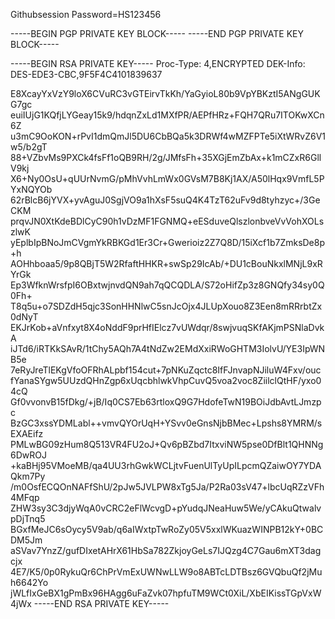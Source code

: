 Githubsession
Password=HS123456

-----BEGIN PGP PRIVATE KEY BLOCK-----
-----END PGP PRIVATE KEY BLOCK-----

-----BEGIN RSA PRIVATE KEY-----
Proc-Type: 4,ENCRYPTED
DEK-Info: DES-EDE3-CBC,9F5F4C4101839637

E8XcayYxVzY9loX6CVuRC3vGTEirvTkKh/YaGyioL80b9VpYBKztI5ANgGUKG7gc
euiIUjG1KQfjLYGeay15k9/hdqnZxLd1MXfPR/AEPfHRz+FQH7QRu7ITOKwXCn6Z
u3mC9OoKON+rPvI1dmQmJl5DU6CbBQa5k3DRWf4wMZFPTe5iXtWRvZ6V1w5/b2gT
88+VZbvMs9PXCk4fsFf1oQB9RH/2g/JMfsFh+35XGjEmZbAx+k1mCZxR6GllV9kj
X6+Ny0OsU+qUUrNvmG/pMhVvhLmWx0GVsM7B8Kj1AX/A50lHqx9VmfL5PYxNQYOb
62rBlcB6jYVX+yvAguJ0SgjVO9a1hXsF5suQ4K4TzT62uFv9d8tyhzyc+/3GeCKM
prqvJN0XtKdeBDlCyC90h1vDzMF1FGNMQ+eESduveQlszlonbveVvVohXOLszlwK
yEplbIpBNoJmCVgmYkRBKGd1Er3Cr+Gwerioiz2Z7Q8D/15iXcf1b7ZmksDe8p+h
AOHhboaa5/9p8QBjT5W2RfaftHHKR+swSp29IcAb/+DU1cBouNkxlMNjL9xRYrGk
Ep3WfknWrsfpI6OBxtwjnvdQN9ah7qQCQDLA/S72oHifZp3z8GNQfy34sy0Q0Fh+
T8q5u+o7SDZdH5qjc3SonHHNlwC5snJcOjx4JLUpXouo8Z3Een8mRRrbtZx0dNyT
EKJrKob+aVnfxyt8X4oNddF9prHfIElcz7vUWdqr/8swjvuqSKfAKjmPSNlaDvkA
iJTd6/iRTKkSAvR/1tChy5AQh7A4tNdZw2EMdXxiRWoGHTM3IolvU/YE3IpWNB5e
7eRyJreTlEKgVfoOFRhALpbf154cut+7pNKuZqctc8IfFJnvapNJiluW4Fxv/ouc
fYanaSYgw5UUzdQHnZgp6xUqcbhlwkVhpCuvQ5voa2voc8ZiilclQtHF/yxo04cQ
Gf0vvonvB15fDkg/+jB/Iq0CS7Eb63rtloxQ9G7HdofeTwN19BOiJdbAvtLJmzpc
BzGC3xssYDMLabl++vmvQYOrUqH+YSvv0eGnsNjbBMec+Lpshs8YMRM/sEXAEifz
PMLwBG09zHum8Q513VR4FU2oJ+Qv6pBZbd7ItxviNW5pse0DfBlt1QHNNg6DwROJ
+kaBHj95VMoeMB/qa4UU3rhGwkWCLjtvFuenUlTyUpILpcmQZaiwOY7YDAQkm7Py
/m0OsfECQOnNAFfShU/2pJw5JVLPW8xTg5Ja/P2Ra03sV47+lbcUqRZzVFh4MFqp
ZHW3sy3C3djyWqA0vCRC2eFlWcvgD+pYudqJNeaHuw5We/yCAkuQtwalvpDjTnq5
BGxfMeJC6sOycy5V9ab/q6aIWxtpTwRoZy05V5xxlWKuazWINPB12kY+0BCDM5Jm
aSVav7YnzZ/gufDIxetAHrX61HbSa782ZkjoyGeLs7IJQzg4C7Gau6mXT3dagcjx
4E7/K5/0p0RykuQr6ChPrVmExUWNwLLW9o8ABTcLDTBsz6GVQbuQf2jMuh6642Yo
jWLfIxGeBX1gPmBx96HAgg6uFaZvk07hpfuTM9WCt0XiL/XbEIKissTGpVxW4jWx
-----END RSA PRIVATE KEY-----

